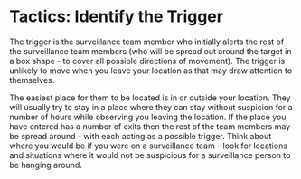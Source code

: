 [Title]: # (Tactics: Identify the Trigger)
[Order]: # (4)

#  Tactics: Identify the Trigger

The trigger is the surveillance team member who initially alerts the rest of the surveillance team members (who will be spread out around the target in a box shape - to cover all possible directions of movement). The trigger is unlikely to move when you leave your location as that may draw attention to themselves.

The easiest place for them to be located is in or outside your location. They will usually try to stay in a place where they can stay without suspicion for a number of hours while observing you leaving the location. If the place you have entered has a number of exits then the rest of the team members may be spread around - with each acting as a possible trigger. Think about where you would be if you were on a surveillance team - look for locations and situations where it would not be suspicious for a surveillance person to be hanging around.
